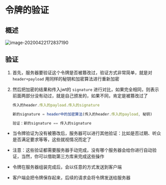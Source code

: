 # 令牌的验证

## 概述

![image-20200422172837190](http://mdrs.yuanjin.tech/img/image-20200422172837190.png "image-20200422172837190")

## 验证

1.  首先，服务器要验证这个令牌是否被篡改过，验证方式非常简单，就是对 `header+payload` 用同样的秘钥和加密算法进行重新加密

2.  然后把加密的结果和传入jwt的 `signature` 进行对比，如果完全相同，则表示前面两部分没有动过，就是自己颁发的，如果不同，肯定是被篡改过了

    ```javascript
    传入的header.传入的payload.传入的signature

    新的signature = header中的加密算法(传入的header.传入的payload, 秘钥)

    验证：新的signature == 传入的signature
    ```

  - 当令牌验证为没有被篡改后，服务器可以进行其他验证：比如是否过期、听众是否满足要求等等，这些就视情况而定了

  - 注意：这些验证都需要服务器手动完成，没有哪个服务器会给你进行自动验证，当然，你可以借助第三方库来完成这些操作

<!---->

  - 令牌在服务器组装完成后，会以任意的方式发送到客户端

  - 客户端会把令牌保存起来，后续的请求会将令牌发送给服务器
